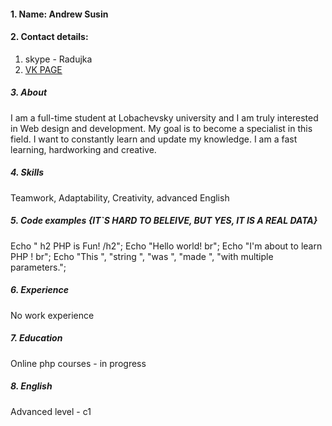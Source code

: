 #### 1. Name:  Andrew Susin
#### 2. Contact details: 
1. skype - Radujka
2.  [VK PAGE](https://vk.com/cornidol)
  ##### 3. About      
 I am a full-time student at Lobachevsky university and I am truly interested in Web design and development. My goal is to become a specialist in this  field. I want to constantly learn and update my knowledge. I am a fast learning, hardworking and creative.
##### 4. Skills
Teamwork,
Adaptability,
Creativity,
advanced English 
##### 5. Code examples {IT`S HARD TO BELEIVE, BUT YES, IT IS A REAL DATA}

Echo " h2 PHP is Fun!  /h2";
Echo "Hello world!  br";
Echo "I'm about to learn PHP ! br";
Echo "This ", "string ", "was ", "made ", "with multiple parameters.";

##### 6. Experience
No work experience
##### 7. Education
 Online php courses - in progress
##### 8. English
Advanced level - c1 
